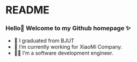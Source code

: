 # README
### Hello👋 Welcome to my Github homepage ✨

- 🏫 I graduated from BJUT
- 🏦 I’m currently working for XiaoMi Company.
- 👨‍💻 I’m a software development engineer.

